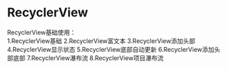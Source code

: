 # RecyclerView 
RecyclerView基础使用：  
1.RecyclerView基础
2.RecyclerView富文本
3.RecyclerView添加头部
4.RecyclerView显示状态
5.RecyclerView底部自动更新
6.RecyclerView添加头部底部
7.RecyclerView瀑布流
8.RecyclerView项目瀑布流